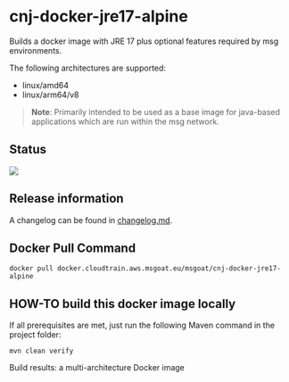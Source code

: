 # cnj-docker-jre17-alpine

Builds a docker image with JRE 17 plus optional features required by msg environments.

The following architectures are supported:
* linux/amd64
* linux/arm64/v8

> __Note__: Primarily intended to be used as a base image for java-based applications which are run within the msg network. 

## Status

![](https://codebuild.eu-west-1.amazonaws.com/badges?uuid=eyJlbmNyeXB0ZWREYXRhIjoiR05DUDh5Z293SE9BS1M0ejRldFBJRjFnV0hzTFhSTVpMUXh1NVJCc2tkbEd6enYxMU1kQWJURkRtZUVKemx1U3RFem5KNFRxZGg4ako2YTFWYUh4UzlZPSIsIml2UGFyYW1ldGVyU3BlYyI6IkxDRlcwNFE5cHdmZTF3aHYiLCJtYXRlcmlhbFNldFNlcmlhbCI6MX0%3D&branch=main)

## Release information

A changelog can be found in [changelog.md](changelog.md).

## Docker Pull Command

`docker pull docker.cloudtrain.aws.msgoat.eu/msgoat/cnj-docker-jre17-alpine`

## HOW-TO build this docker image locally

If all prerequisites are met, just run the following Maven command in the project folder:

```shell 
mvn clean verify
```

Build results: a multi-architecture Docker image
